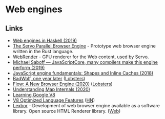 # Web engines

## Links

- [Web engines in Haskell (2019)](https://chrisdone.com/posts/web-engines/)
- [The Servo Parallel Browser Engine](https://github.com/servo/servo) - Prototype web browser engine written in the Rust language.
- [WebRender](https://github.com/servo/webrender) - GPU renderer for the Web content, used by Servo.
- [Michael Saboff — JavaScriptCore, many compilers make this engine perform (2019)](https://www.youtube.com/watch?v=mtVBAcy7AKA)
- [JavaScript engine fundamentals: Shapes and Inline Caches (2018)](https://mathiasbynens.be/notes/shapes-ics)
- [BadWolf, one year later](https://hacktivis.me/articles/BadWolf%2C%20one%20year%20later) ([Lobsters](https://lobste.rs/s/zmbb4c/badwolf_one_year_later))
- [Flow: A New Browser Engine (2020)](https://thereshouldbenored.com/posts/flow-new-engine/) ([Lobsters](https://lobste.rs/s/siuggy/flow_new_browser_engine))
- [Understanding Map Internals (2020)](https://itnext.io/v8-deep-dives-understanding-map-internals-45eb94a183df)
- [Learning Google V8](https://github.com/danbev/learning-v8)
- [V8 Optimized Language Features](https://github.com/thlorenz/v8-perf/blob/master/language-features.md) ([HN](https://news.ycombinator.com/item?id=25016362))
- [Lexbor](https://github.com/lexbor/lexbor) - Development of web browser engine available as a software library. Open source HTML Renderer library. ([Web](http://lexbor.com/))
